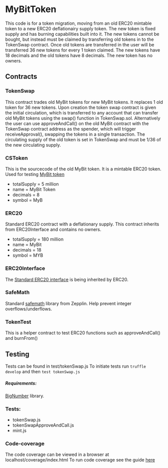 # MyBitToken
This code is for a token migration, moving from an old ERC20 mintable token to a new ERC20 deflationairy supply token. The new token is fixed supply and has burning capabilities built into it. The new tokens cannot be bought, but instead must be claimed by transferring old tokens in to the TokenSwap contract. Once old tokens are transferred in the user will be transferred 36 new tokens for every 1 token claimed. The new tokens have 18 decimals and the old tokens have 8 decimals. The new token has no owners. 


## Contracts

### TokenSwap
This contract trades old MyBit tokens for new MyBit tokens. It replaces 1 old token for 36 new tokens. Upon creation the token swap contract is given the initial circulation, which is transferred to any account that can transfer old MyBit tokens using the swap() function in TokenSwap.sol. Alternatively the user can use approveAndCall() on the old MyBit contract with the TokenSwap contract address as the spender, which will trigger receiveApproval(), swapping the tokens in a single transaction.  The circulating supply of the old token is set in TokenSwap and must be 1/36 of the new circulating supply. 

### CSToken
This is the sourcecode of the old MyBit token. It is a mintable ERC20 token. Used for testing [MyBit token](https://etherscan.io/address/0x94298f1e0ab2dfad6eeffb1426846a3c29d98090#code)

* totalSupply = 5 million
* name = MyBit Token
* decimals = 8
* symbol = MyB


### ERC20
Standard ERC20 contract with a deflationary supply. This contract inherits from ERC20Interface and contains no owners.
  
* totalSupply = 180 million
* name = MyBit 
* decimals = 18
* symbol = MYB

### ERC20Interface 
The [Standard ERC20 interface](https://github.com/ethereum/EIPs/blob/master/EIPS/eip-20.md) is being inherited by ERC20.

### SafeMath
Standard [safemath](https://github.com/OpenZeppelin/zeppelin-solidity/blob/master/contracts/math/SafeMath.sol) library from Zepplin. Help prevent integer overflows/underflows.

### TokenTest 
This is a helper contract to test ERC20 functions such as approveAndCall() and burnFrom()

## Testing
Tests can be found in test/tokenSwap.js
To initiate tests run `truffle develop` and then `test tokenSwap.js`

##### Requirements:
 [BigNumber](https://github.com/MikeMcl/bignumber.js/) library.

### Tests:

* tokenSwap.js 
* tokenSwapApproveAndCall.js
* mint.js


### Code-coverage
The code coverage can be viewed in a browser at localhost/coverage/index.html 
To run code coverage see the guide [here](https://github.com/sc-forks/solidity-coverage) 


